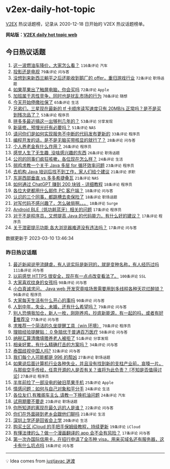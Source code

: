 # v2ex-daily-hot-topic

[V2EX](https://www.v2ex.com/) 热议话题榜，记录从 2020-12-18 日开始的 V2EX 热议话题榜单。

**网站版：[V2EX daily hot topic web](https://boojack.github.io/v2ex-daily-hot-topic-web/)**

## 今日热议话题

<!-- TODAY BEGIN -->

1. [这一波燃油车降价，大家怎么看？](https://www.v2ex.com/t/922770) `116条评论` `汽车`
1. [投影还是电视](https://www.v2ex.com/t/922772) `79条评论` `问与答`
1. [没想到来新西兰躺平之后还能收到鹅厂的 offer，重归游戏行业](https://www.v2ex.com/t/922778) `72条评论` `职场话题`
1. [如果苹果出了触屏电脑，你会买吗](https://www.v2ex.com/t/922787) `72条评论` `Apple`
1. [加班属于恶性竞争，同时也是扰乱市场的行为](https://www.v2ex.com/t/922771) `70条评论` `随想`
1. [今天开始停缴社保了](https://www.v2ex.com/t/922817) `65条评论` `生活`
1. [兄弟们，三星现在最新的 tf 卡顺序读写速度只有 20MB/s 正常吗？是不是买到残次品了？](https://www.v2ex.com/t/922764) `53条评论` `程序员`
1. [拼多多最近搞这一出够判几年的？](https://www.v2ex.com/t/922834) `53条评论` `分享发现`
1. [新装修，预埋光纤有必要吗？](https://www.v2ex.com/t/922897) `51条评论` `NAS`
1. [请问你们是如何实现服务不中断的代码发布更新的](https://www.v2ex.com/t/922911) `33条评论` `程序员`
1. [编程开发的话，是不是无脑买带核显的就行了？](https://www.v2ex.com/t/922816) `28条评论` `问与答`
1. [个人养老金有什么作用？](https://www.v2ex.com/t/922976) `26条评论` `程序员`
1. [感觉人生了无生趣, 没啥感兴趣的东西](https://www.v2ex.com/t/922857) `26条评论` `职场话题`
1. [公司的同事们疯狂咳嗽，各位现在怎么样？](https://www.v2ex.com/t/922932) `24条评论` `生活`
1. [弱鸡求教一个关于 Java 多层 for 循环效率问题](https://www.v2ex.com/t/922893) `23条评论` `程序员`
1. [去机构 Java 培训后找不到工作，家人们给个建议](https://www.v2ex.com/t/922868) `21条评论` `求职`
1. [东哥西部垂直 vs 多多希捷叠瓦](https://www.v2ex.com/t/922777) `21条评论` `NAS`
1. [如何通过 ChatGPT 赚到 200 块钱 - 详细教程](https://www.v2ex.com/t/922960) `18条评论` `程序员`
1. [各位大佬都用什么邮件 PC 客户端？](https://www.v2ex.com/t/922874) `18条评论` `问与答`
1. [认识的三个同事，都跳槽去卖保险了](https://www.v2ex.com/t/922786) `18条评论` `职场话题`
1. [对写代码不感兴趣了，怎么破局啊。。。](https://www.v2ex.com/t/922767) `18条评论` `Surge`
1. [Android BLE（低功耗蓝牙）相关的问题](https://www.v2ex.com/t/922930) `17条评论` `程序员`
1. [对于不是程序员，又想提高 Java 的代码能力，有什么好的建议？](https://www.v2ex.com/t/922913) `17条评论` `程序员`
1. [关于泄密提示功能 各大浏览器难道没有违法吗？](https://www.v2ex.com/t/922785) `17条评论` `问与答`

数据更新于 2023-03-10 13:46:34

<!-- TODAY END -->

### 昨日热议话题

<!-- YESTERDAY BEGIN -->

1. [最近新闻说甲流肆虐，有人说实际是新冠的，就是变种名称，有人经历过吗](https://www.v2ex.com/t/922474) `111条评论` `问与答`
1. [以前感觉 HTTPS 很安全，现在有一点点改变看法了。](https://www.v2ex.com/t/922534) `100条评论` `SSL`
1. [大家喜欢纹身的女孩吗](https://www.v2ex.com/t/922618) `98条评论` `问与答`
1. [小白真诚求问， Java web 开发究竟啥场景需要用到多线程各种天花烂醉锁？](https://www.v2ex.com/t/922519) `96条评论` `程序员`
1. [大家每天生活有什么开心的事吗](https://www.v2ex.com/t/922514) `90条评论` `问与答`
1. [人到中年，失业，未婚，还有什么希望吗？](https://www.v2ex.com/t/922502) `79条评论` `问与答`
1. [别人恐惧我加仓，新人一枚，刚刚养鸡，抄底新能源，有一起的吗，或者有好🐔推荐没](https://www.v2ex.com/t/922486) `77条评论` `问与答`
1. [求推荐一个简洁的久坐提醒工具（win 环境）](https://www.v2ex.com/t/922507) `70条评论` `程序员`
1. [理赔经验提醒贴： 0 免赔优于普通百万医疗](https://www.v2ex.com/t/922544) `58条评论` `问与答`
1. [纳税汇算清缴填赡养老人被拒了](https://www.v2ex.com/t/922473) `51条评论` `分享发现`
1. [相亲好累，有什么精确打击的方案吗？](https://www.v2ex.com/t/922719) `34条评论` `问与答`
1. [泰国歧视中国人吗?](https://www.v2ex.com/t/922573) `32条评论` `问与答`
1. [我们每个人可能都是 996 的帮凶](https://www.v2ex.com/t/922635) `27条评论` `职场话题`
1. [如果说后面计算机行业各种失业，并且没有找到新的支柱产业前，哀嚎一片。与那些空手传经，任意开源的人是否有关？谁将为此负责？ [不知是否值得讨论]](https://www.v2ex.com/t/922575) `27条评论` `程序员`
1. [半年前捡了一部没电的破旧苹果手机](https://www.v2ex.com/t/922609) `25条评论` `Apple`
1. [情感问题：如何与自己对象和平分手](https://www.v2ex.com/t/922621) `24条评论` `生活`
1. [各位友们,有雅阁车主么,请教一下换机油问题](https://www.v2ex.com/t/922477) `24条评论` `汽车`
1. [试用期要不要走](https://www.v2ex.com/t/922468) `23条评论` `职场话题`
1. [你所知道的离现在最久远的人是谁？](https://www.v2ex.com/t/922467) `22条评论` `问与答`
1. [你们在外面碰到老乡会跟他们聊吗](https://www.v2ex.com/t/922552) `21条评论` `生活`
1. [深圳上学还是回省会上学](https://www.v2ex.com/t/922612) `20条评论` `生活`
1. [购买土区 iCloud 的手把手保姆级教程，持续更新](https://www.v2ex.com/t/922556) `19条评论` `iCloud`
1. [有懂法律的么？做一个漫画翻译的 app 会不会有风险？](https://www.v2ex.com/t/922528) `17条评论` `问与答`
1. [第一次办国际信用卡，在招行申请了全币种 visa，用来买域名还有服务器，这卡有什么坑点吗](https://www.v2ex.com/t/922598) `16条评论` `问与答`

<!-- YESTERDAY END -->

---

💡 Idea comes from [justjavac 迷渡](https://github.com/justjavac/)
